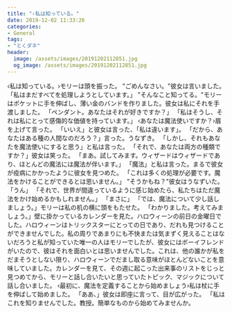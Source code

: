 ```yaml
---
title: "‹私は知っている。"
date: 2019-12-02 11:33:26
categories:
- General
tags:
- "とくダネ"
header:
  image: /assets/images/20191202112851.jpg
  og_image: /assets/images/20191202112851.jpg
---
```


‹私は知っている。›モリーは頭を振った。 &quot;ごめんなさい。&quot;彼女は言いました。 「私はまだすべてを処理しようとしています。」 &quot;そんなこと知ってる。&quot;モリーはポケットに手を伸ばし、薄い金のバンドを作りました。彼女は私にそれを手渡しました。 「ペンダント。あなたはそれが好きですか？」 「私はそうし、それは私にとって感傷的な価値を持っています。」 ‹あなたは魔法使いですか？›眉を上げて言った。 「いいえ」と彼女は言った、「私は違います」。 「だから、あなたはある種の人間なのだろう？」言った。うなずき。 「しかし、それもあなたを魔法使いにすると思う」と私は言った。 「それで、あなたは両方の種類ですか？」彼女は笑った。 「まあ。試してみます。ウィザードはウィザードであり、ほとんどの魔法には魔法が伴います。」 「魔法」と私は言った。まるで彼女が疫病にかかったように彼女を見つめた。 「これは多くの処理が必要です。魔法をかけることができるとは思いません。」 &quot;そうかもね？&quot;彼女はうなずいた。 「うん」 「それで、世界が間違っているように感じ始めたら、私たちはただ魔法をかけ始めるかもしれません。」 「まさに」 「では、魔法について少し話しましょう。」モリーは私の机の横に頭をもたせた。 「わかりました。考えてみましょう。」壁に掛かっているカレンダーを見た。ハロウィーンの前日の金曜日でした。ハロウィーンはトリックスターにとっての日であり、だれも見つけることができませんでした。私の周りであまりにも不快または気まずく見えることはないだろうと私が知っていた唯一の人はモリーでしたが、彼女にはボーイフレンドがいたので、彼はそれを面白いとは思いませんでした。これは、他の誰かが私をだまそうとしない限り、ハロウィーンでだまし取る意味がほとんどないことを意味していました。カレンダーを見て、その週に起こった出来事のリストをじっと見つめてから、モリーと話し合いたいと思っていたトピック、マジックについて話し合いました。 ‹最初に、魔法を定義することから始めましょう›私は杖に手を伸ばして始めました。 「ああ、」彼女は即座に言って、目が広がった。 「私はこれを知りませんでした。教授。簡単なものから始めてみませんか。

